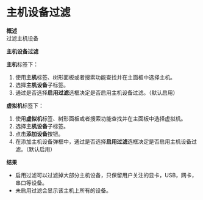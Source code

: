# 主机设备过滤

**概述**<br />
过滤主机设备

**主机设备过滤**

**主机**标签下：

1. 使用**主机**标签、树形面板或者搜索功能查找并在主面板中选择主机。
1. 选择**主机设备**子标签。
1. 通过是否选择**启用过滤**选框决定是否启用主机设备过滤。（默认启用）

**虚拟机**标签下：

1. 使用**虚拟机**标签、树形面板或者搜索功能查找并在主面板中选择虚拟机。
1. 选择**主机设备**子标签。
1. 点击**添加设备**按钮。
1. 在添加主机设备弹框中，通过是否选择**启用过滤**选框决定是否启用主机设备过滤。（默认启用）

**结果**

-   启用过滤可以过滤掉大部分主机设备，只保留用户关注的显卡，USB，网卡，串口等设备。
-   未启用过滤会显示该主机上所有的设备。

